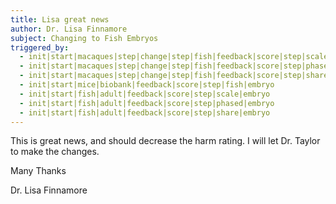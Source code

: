 ```yaml
---
title: Lisa great news
author: Dr. Lisa Finnamore
subject: Changing to Fish Embryos
triggered_by:
  - init|start|macaques|step|change|step|fish|feedback|score|step|scale|embryo
  - init|start|macaques|step|change|step|fish|feedback|score|step|phased|embryo
  - init|start|macaques|step|change|step|fish|feedback|score|step|share|embryo
  - init|start|mice|biobank|feedback|score|step|fish|embryo
  - init|start|fish|adult|feedback|score|step|scale|embryo
  - init|start|fish|adult|feedback|score|step|phased|embryo
  - init|start|fish|adult|feedback|score|step|share|embryo
---
```


This is great news, and should decrease the harm rating. I will let Dr. Taylor to make the changes.

Many Thanks

Dr. Lisa Finnamore
